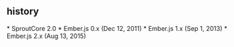 <h2>history</h2>
* SproutCore 2.0
* Ember.js 0.x (Dec 12, 2011)
* Ember.js 1.x (Sep 1, 2013)
* Ember.js 2.x (Aug 13, 2015)
